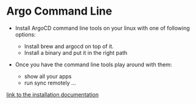 # Argo Command Line

* Install ArgoCD command line tools on your linux with one of following options:
    * Install brew and argocd on top of it.
    * Install a binary and put it in the right path

* Once you have the command line tools play around with them:
    * show all your apps
    * run sync remotely
    ...

[link to the installation documentation](https://argo-cd.readthedocs.io/en/stable/cli_installation/)
